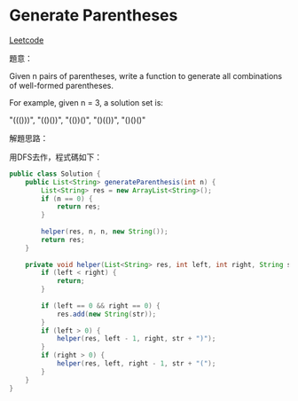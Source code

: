 # Generate Parentheses

[Leetcode](https://leetcode.com/problems/generate-parentheses/)

題意：

Given n pairs of parentheses, write a function to generate all combinations of well-formed parentheses.

For example, given n = 3, a solution set is:

"((()))", "(()())", "(())()", "()(())", "()()()"

解題思路：

用DFS去作，程式碼如下：

```java
public class Solution {
    public List<String> generateParenthesis(int n) {
        List<String> res = new ArrayList<String>();
        if (n == 0) {
            return res;
        }
        
        helper(res, n, n, new String());
        return res;
    }
    
    private void helper(List<String> res, int left, int right, String str) {
        if (left < right) {
            return;
        }
        
        if (left == 0 && right == 0) {
            res.add(new String(str));
        }
        if (left > 0) {
            helper(res, left - 1, right, str + ")");
        }
        if (right > 0) {
            helper(res, left, right - 1, str + "(");
        }
    }
}
```